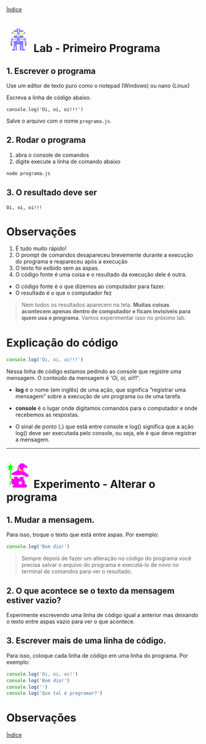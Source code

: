 [Índice](README.md)

# ![Robô](img/robof-64px.png) Lab - Primeiro Programa 

## 1. Escrever o programa

Use um editor de texto puro como o notepad (Windows) ou nano (Linux)

Escreva a linha de código abaixo.

``` 
console.log('Oi, oi, oi!!!')
```

Salve o arquivo com o nome <code>programa.js</code>.


## 2. Rodar o programa
1. abra o console de comandos
1. digite execute a linha de comando abaixo

``` sh
node programa.js
```

## 3. O resultado deve ser

```
Oi, oi, oi!!!
```

# Observações

1. É tudo muito rápido!
1. O prompt de comandos desapareceu brevemente durante a execução do programa e reapareceu após a execução
1. O texto foi exibido sem as aspas.
1. O código fonte é uma coisa e o resultado da execução dele é outra.

- O código fonte é o que dizemos ao computador para fazer.
- O resultado é o que o computador fez

> Nem todos os resultados aparecem na tela. **Muitas coisas acontecem apenas dentro de computador e ficam invisíveis para quem usa o programa**. Vamos experimentar isso no próximo lab.

# Explicação do código
``` js
console.log('Oi, oi, oi!!!')
```

Nessa linha de código estamos pedindo ao console que registre uma mensagem. O conteúdo da mensagem é *'Oi, oi, oi!!!'*.

- **log** é o nome (em inglês) de uma ação, que significa “registrar uma mensagem” sobre a execução de um programa ou de uma tarefa.

- **console** é o lugar onde digitamos comandos para o computador e onde recebemos as respostas.

- O sinal de ponto (**.**) que está entre console e log() significa que a ação log() deve ser executada pelo console, ou seja, ele é que deve registrar a mensagem.

---
# ![Mago](img/mago-64px.png) Experimento - Alterar o programa

## 1. Mudar a mensagem.

Para isso, troque o texto que está entre aspas. Por exemplo:

``` js
console.log('Bom dia!')
```
> Sempre depois de fazer um alteração no código do programa você precisa salvar o arquivo do programa e executá-lo de novo no terminal de comandos para ver o resultado.

## 2. O que acontece se o texto da mensagem estiver vazio?

Experimente escrevendo uma linha de código igual a anterior mas deixando o texto entre aspas vazio para ver o que acontece.

## 3. Escrever mais de uma linha de código.

Para isso, coloque cada linha de código em uma linha do programa. Por exemplo:

``` js
console.log('Oi, oi, oi!')
console.log('Bom dia!')
console.log('')
console.log('Que tal é programar?')
```

# Observações

[Índice](README.md)